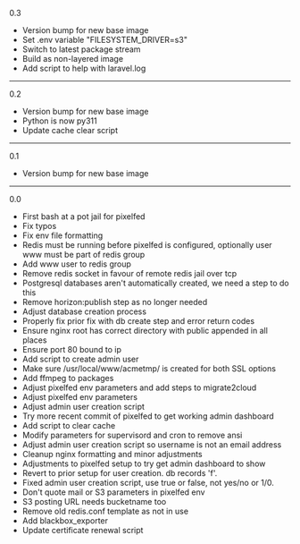 0.3

* Version bump for new base image
* Set .env variable "FILESYSTEM_DRIVER=s3"
* Switch to latest package stream
* Build as non-layered image
* Add script to help with laravel.log

---

0.2

* Version bump for new base image
* Python is now py311
* Update cache clear script

---

0.1

* Version bump for new base image

---

0.0

* First bash at a pot jail for pixelfed
* Fix typos
* Fix env file formatting
* Redis must be running before pixelfed is configured, optionally user www must be part of redis group
* Add www user to redis group
* Remove redis socket in favour of remote redis jail over tcp
* Postgresql databases aren't automatically created, we need a step to do this
* Remove horizon:publish step as no longer needed
* Adjust database creation process
* Properly fix prior fix with db create step and error return codes
* Ensure nginx root has correct directory with public appended in all places
* Ensure port 80 bound to ip
* Add script to create admin user
* Make sure /usr/local/www/acmetmp/ is created for both SSL options
* Add ffmpeg to packages
* Adjust pixelfed env parameters and add steps to migrate2cloud
* Adjust pixelfed env parameters
* Adjust admin user creation script
* Try more recent commit of pixelfed to get working admin dashboard
* Add script to clear cache
* Modify parameters for supervisord and cron to remove ansi
* Adjust admin user creation script so username is not an email address
* Cleanup nginx formatting and minor adjustments
* Adjustments to pixelfed setup to try get admin dashboard to show
* Revert to prior setup for user creation. db records 'f'. 
* Fixed admin user creation script, use true or false, not yes/no or 1/0.
* Don't quote mail or S3 parameters in pixelfed env
* S3 posting URL needs bucketname too
* Remove old redis.conf template as not in use
* Add blackbox_exporter
* Update certificate renewal script
